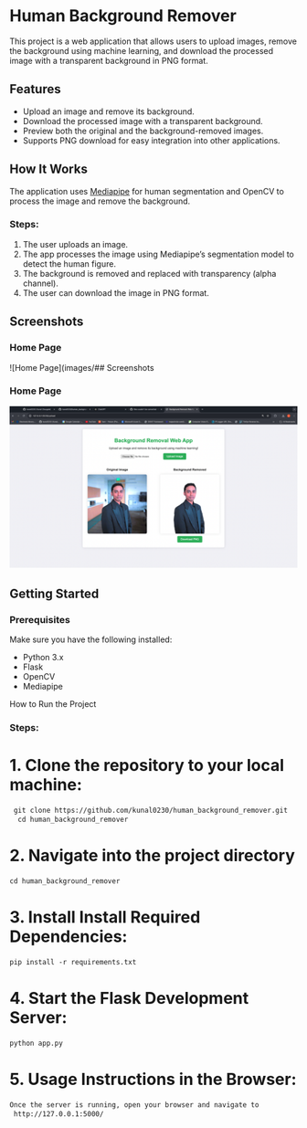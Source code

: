 # Human Background Remover

This project is a web application that allows users to upload images, remove the background using machine learning, and download the processed image with a transparent background in PNG format.

## Features
- Upload an image and remove its background.
- Download the processed image with a transparent background.
- Preview both the original and the background-removed images.
- Supports PNG download for easy integration into other applications.

## How It Works
The application uses [Mediapipe](https://mediapipe.dev) for human segmentation and OpenCV to process the image and remove the background. 

### Steps:
1. The user uploads an image.
2. The app processes the image using Mediapipe’s segmentation model to detect the human figure.
3. The background is removed and replaced with transparency (alpha channel).
4. The user can download the image in PNG format.

## Screenshots

### Home Page
![Home Page](images/## Screenshots

### Home Page
![Home Page](images/output)

## Getting Started

### Prerequisites
Make sure you have the following installed:
- Python 3.x
- Flask
- OpenCV
- Mediapipe




How to Run the Project
### Steps:
# 1. Clone the repository to your local machine:
   
     git clone https://github.com/kunal0230/human_background_remover.git
      cd human_background_remover


# 2. Navigate into the project directory
  
    cd human_background_remover
# 3. Install Install Required Dependencies:

    pip install -r requirements.txt
# 4. Start the Flask Development Server:
    python app.py
# 5. Usage Instructions in the Browser:
    Once the server is running, open your browser and navigate to
     http://127.0.0.1:5000/
